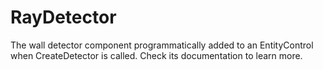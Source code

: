 # RayDetector
The wall detector component programmatically added to an EntityControl when CreateDetector is called. Check its documentation to learn more.
